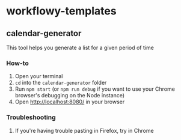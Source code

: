 # workflowy-templates

## calendar-generator
This tool helps you generate a list for a given period of time

### How-to
1. Open your terminal
1. `cd` into the `calendar-generator` folder
1. Run `npm start` (or `npm run debug` if you want to use your Chrome browser's debugging on the Node instance)
1. Open [http://localhost:8080/](http://localhost:8080/) in your browser

### Troubleshooting
1. If you're having trouble pasting in Firefox, try in Chrome
